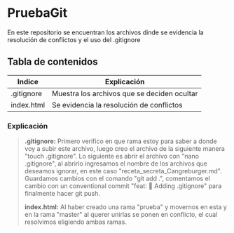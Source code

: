 # PruebaGit
En este repositorio se encuentran los archivos dinde se evidencia la resolución de conflictos y el uso del .gitignore

## Tabla de contenidos
| Indice | Explicación  |
|--|--|
| .gitignore | Muestra los archivos que se deciden ocultar |
| index.html | Se evidencia la resolución de conflictos |


### Explicación
>**.gitignore:** Primero verifico en que rama estoy para saber a donde voy a subir este archivo, luego creo el archivo de la siguiente manera "touch .gitignore".
>Lo siguiente es abrir el archivo con "nano .gitignore", al abrirlo ingresamos el nombre de los archivos que deseamos ignorar, en este caso "receta_secreta_Cangreburger.md".
>Guardamos cambios con el comando "git add .", comentamos el cambio con un conventional commit "feat: :memo: Adding .gitignore" para finalmente hacer git push.
>
>**index.html:** Al haber creado una rama "prueba" y movernos en esta y en la rama "master" al querer unirlas se ponen en conflicto, el cual resolvimos eligiendo ambas ramas. 
